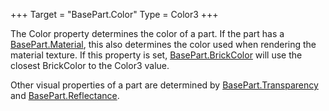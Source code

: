 +++
Target = "BasePart.Color"
Type = Color3
+++

The Color property determines the color of a part. If the part has a [BasePart.Material](https://developer.roblox.com/api-reference/property/BasePart/Material), this also determines the color used when rendering the material texture. If this property is set, [BasePart.BrickColor](https://developer.roblox.com/api-reference/property/BasePart/BrickColor) will use the closest BrickColor to the Color3 value.Other visual properties of a part are determined by [BasePart.Transparency](https://developer.roblox.com/api-reference/property/BasePart/Transparency) and [BasePart.Reflectance](https://developer.roblox.com/api-reference/property/BasePart/Reflectance).